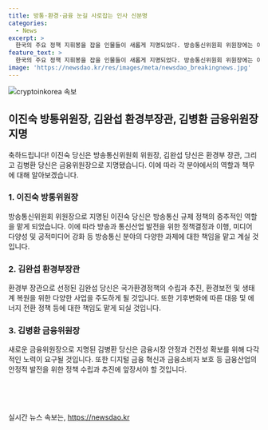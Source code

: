 ```yaml
---
title: 방통·환경·금융 눈길 사로잡는 인사 신분명
categories:
  - News
excerpt: >
  한국의 주요 정책 지휘봉을 잡을 인물들이 새롭게 지명되었다. 방송통신위원회 위원장에는 이진숙, 환경부 장관에는 김완섭, 금융위원장에는 김병환이 각각 지명되었다. 이들의 새로운 역할과 정책 방향에 대한 기대가 높아지고 있다. (150자)
feature_text: >
  한국의 주요 정책 지휘봉을 잡을 인물들이 새롭게 지명되었다. 방송통신위원회 위원장에는 이진숙, 환경부 장관에는 김완섭, 금융위원장에는 김병환이 각각 지명되었다. 이들의 새로운 역할과 정책 방향에 대한 기대가 높아지고 있다. (150자)
image: 'https://newsdao.kr/res/images/meta/newsdao_breakingnews.jpg'
---
```


<p><img src="https://newsdao.kr/res/images/meta/newsdao_breakingnews.jpg" alt="cryptoinkorea 속보" /></p>

<h2 data-ke-size="size26">이진숙 방통위원장, 김완섭 환경부장관, 김병환 금융위원장 지명</h2>

<p>축하드립니다! 이진숙 당신은 방송통신위원회 위원장, 김완섭 당신은 환경부 장관, 그리고 김병환 당신은 금융위원장으로 지명됐습니다. 이에 따라 각 분야에서의 역할과 책무에 대해 알아보겠습니다.</p>

<h3>1. 이진숙 방통위원장</h3>

<p data-ke-size="size16">방송통신위원회 위원장으로 지명된 이진숙 당신은 방송통신 규제 정책의 중추적인 역할을 맡게 되었습니다. 이에 따라 방송과 통신산업 발전을 위한 정책결정과 이행, 미디어 다양성 및 공적미디어 강화 등 방송통신 분야의 다양한 과제에 대한 책임을 맡고 계실 것입니다.</p>

<h3>2. 김완섭 환경부장관</h3>

<p data-ke-size="size16">환경부 장관으로 선정된 김완섭 당신은 국가환경정책의 수립과 추진, 환경보전 및 생태계 복원을 위한 다양한 사업을 주도하게 될 것입니다. 또한 기후변화에 따른 대응 및 에너지 전환 정책 등에 대한 책임도 맡게 되실 것입니다.</p>

<h3>3. 김병환 금융위원장</h3>

<p data-ke-size="size16">새로운 금융위원장으로 지명된 김병환 당신은 금융시장 안정과 건전성 확보를 위해 다각적인 노력이 요구될 것입니다. 또한 디지털 금융 혁신과 금융소비자 보호 등 금융산업의 안정적 발전을 위한 정책 수립과 추진에 앞장서야 할 것입니다.</p>

<p data-ke-size="size16">&nbsp;</p>

<p data-ke-size="size16">&nbsp;</p>
실시간 뉴스 속보는, <a href="https://newsdao.kr" rel="dofollow">https://newsdao.kr</a>


